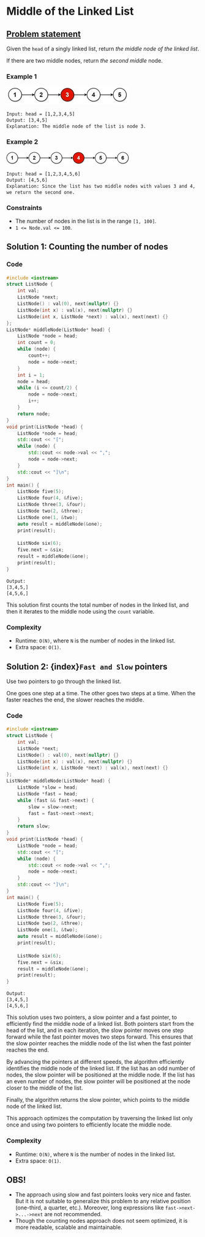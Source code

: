 # Middle of the Linked List

## [Problem statement](https://leetcode.com/problems/middle-of-the-linked-list/)
Given the `head` of a singly linked list, return *the middle node of the linked list*.

If there are two middle nodes, return *the second middle* node.

### Example 1
![The linked list of Example 1](08_TP_876_lc-midlist1.jpg)
```text
Input: head = [1,2,3,4,5]
Output: [3,4,5]
Explanation: The middle node of the list is node 3.
```

### Example 2
![The linked list of Example 2](08_TP_876_lc-midlist2.jpg)
```text
Input: head = [1,2,3,4,5,6]
Output: [4,5,6]
Explanation: Since the list has two middle nodes with values 3 and 4, we return the second one.
```

### Constraints
* The number of nodes in the list is in the range `[1, 100]`.
* `1 <= Node.val <= 100`.

## Solution 1: Counting the number of nodes

### Code
```cpp
#include <iostream>
struct ListNode {
    int val;
    ListNode *next;
    ListNode() : val(0), next(nullptr) {}
    ListNode(int x) : val(x), next(nullptr) {}
    ListNode(int x, ListNode *next) : val(x), next(next) {}
};
ListNode* middleNode(ListNode* head) {
    ListNode *node = head;
    int count = 0;
    while (node) {
        count++;
        node = node->next;
    }
    int i = 1;
    node = head;
    while (i <= count/2) {
        node = node->next;
        i++;
    }
    return node;        
}
void print(ListNode *head) {
    ListNode *node = head; 
    std::cout << "[";
    while (node) {
        std::cout << node->val << ",";
        node = node->next;
    }
    std::cout << "]\n";
}
int main() {
    ListNode five(5);
    ListNode four(4, &five);
    ListNode three(3, &four);    
    ListNode two(2, &three);
    ListNode one(1, &two);
    auto result = middleNode(&one);
    print(result);

    ListNode six(6);
    five.next = &six;
    result = middleNode(&one);
    print(result);
}
```
```text
Output:
[3,4,5,]
[4,5,6,]
```

This solution first counts the total number of nodes in the linked list, and then it iterates to the middle node using the `count` variable. 

### Complexity

* Runtime: `O(N)`, where `N` is the number of nodes in the linked list.
* Extra space: `O(1)`.

## Solution 2: {index}`Fast and Slow` pointers
Use two pointers to go through the linked list. 

One goes one step at a time. The other goes two steps at a time. When the faster reaches the end, the slower reaches the middle.

### Code
```cpp
#include <iostream>
struct ListNode {
    int val;
    ListNode *next;
    ListNode() : val(0), next(nullptr) {}
    ListNode(int x) : val(x), next(nullptr) {}
    ListNode(int x, ListNode *next) : val(x), next(next) {}
};
ListNode* middleNode(ListNode* head) {
    ListNode *slow = head;
    ListNode *fast = head;
    while (fast && fast->next) {
        slow = slow->next;
        fast = fast->next->next;
    }
    return slow;        
}
void print(ListNode *head) {
    ListNode *node = head; 
    std::cout << "[";
    while (node) {
        std::cout << node->val << ",";
        node = node->next;
    }
    std::cout << "]\n";
}
int main() {
    ListNode five(5);
    ListNode four(4, &five);
    ListNode three(3, &four);    
    ListNode two(2, &three);
    ListNode one(1, &two);
    auto result = middleNode(&one);
    print(result);

    ListNode six(6);
    five.next = &six;
    result = middleNode(&one);
    print(result);
}
```
```text
Output:
[3,4,5,]
[4,5,6,]
```

This solution uses two pointers, a slow pointer and a fast pointer, to efficiently find the middle node of a linked list. Both pointers start from the head of the list, and in each iteration, the slow pointer moves one step forward while the fast pointer moves two steps forward. This ensures that the slow pointer reaches the middle node of the list when the fast pointer reaches the end. 

By advancing the pointers at different speeds, the algorithm efficiently identifies the middle node of the linked list. If the list has an odd number of nodes, the slow pointer will be positioned at the middle node. If the list has an even number of nodes, the slow pointer will be positioned at the node closer to the middle of the list. 

Finally, the algorithm returns the slow pointer, which points to the middle node of the linked list. 

This approach optimizes the computation by traversing the linked list only once and using two pointers to efficiently locate the middle node.

### Complexity

* Runtime: `O(N)`, where `N` is the number of nodes in the linked list.
* Extra space: `O(1)`.

## OBS!
* The approach using slow and fast pointers looks very nice and faster. But it is not suitable to generalize this problem to any relative position (one-third, a quarter, etc.). Moreover, long expressions like `fast->next->...->next` are not recommended. 
* Though the counting nodes approach does not seem optimized, it is more readable, scalable and maintainable.
